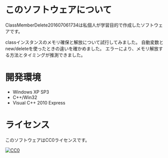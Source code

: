 # このソフトウェアについて #

ClassMemberDelete201607061734は私個人が学習目的で作成したソフトウェアです。

classインスタンスのメモリ確保と解放について試行してみました。
自動変数とnew/deleteを使ったときの違いを確かめました。
エラーにより、メモリ解放する方法とタイミングが推測できました。

# 開発環境 #

* Windows XP SP3
* C++/Win32
* Visual C++ 2010 Express

# ライセンス #

このソフトウェアはCC0ライセンスです。

[![CC0](http://i.creativecommons.org/p/zero/1.0/88x31.png "CC0")](http://creativecommons.org/publicdomain/zero/1.0/deed.ja)
